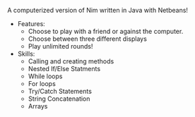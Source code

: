 A computerized version of Nim written in Java with Netbeans!
- Features:
    - Choose to play with a friend or against the computer.
    - Choose between three different displays
    - Play unlimited rounds!
- Skills:
    - Calling and creating methods 
    - Nested If/Else Statments
    - While loops
    - For loops
    - Try/Catch Statements
    - String Concatenation
    - Arrays
 
